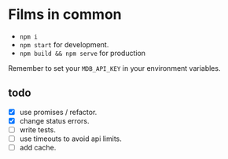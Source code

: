 # Films in common

- `npm i`
- `npm start` for development.
- `npm build && npm serve` for production

Remember to set your `MDB_API_KEY` in your environment variables.


## todo

- [x] use promises / refactor.
- [x] change status errors.
- [ ] write tests.
- [ ] use timeouts to avoid api limits.
- [ ] add cache.
